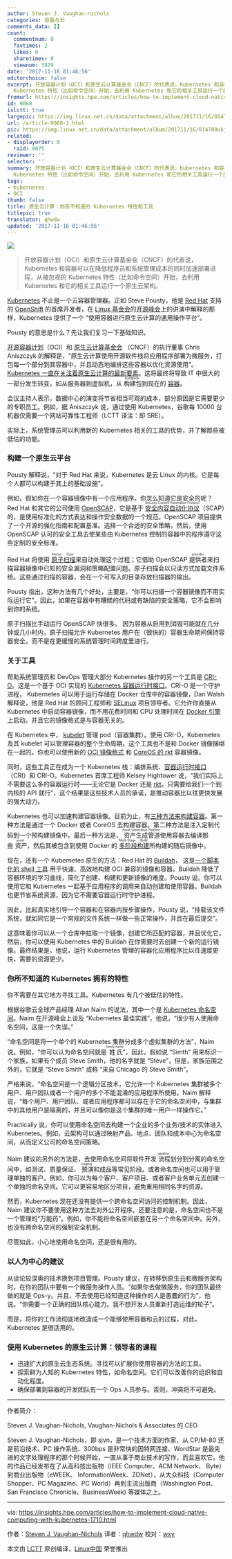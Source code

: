 ```yaml
---
author: Steven J. Vaughan-nichols
categories: 容器与云
comments_data: []
count:
  commentnum: 0
  favtimes: 2
  likes: 0
  sharetimes: 0
  viewnum: 3829
date: '2017-11-16 01:46:56'
editorchoice: false
excerpt: 开放容器计划（OCI）和原生云计算基金会（CNCF）的代表说，Kubernetes 和容器可以在降低程序员和系统管理成本的同时加速部署进程，从被忽视的
  Kubernetes 特性（比如命令空间）开始，去利用 Kubernetes 和它的相关工具运行一个原生云架构。
fromurl: https://insights.hpe.com/articles/how-to-implement-cloud-native-computing-with-kubernetes-1710.html
id: 9060
islctt: true
largepic: https://img.linux.net.cn/data/attachment/album/201711/16/014700ukj3k7llk71kkjpk.jpg
url: /article-9060-1.html
pic: https://img.linux.net.cn/data/attachment/album/201711/16/014700ukj3k7llk71kkjpk.jpg.thumb.jpg
related:
- displayorder: 0
  raid: 9075
reviewer: ''
selector: ''
summary: 开放容器计划（OCI）和原生云计算基金会（CNCF）的代表说，Kubernetes 和容器可以在降低程序员和系统管理成本的同时加速部署进程，从被忽视的
  Kubernetes 特性（比如命令空间）开始，去利用 Kubernetes 和它的相关工具运行一个原生云架构。
tags:
- Kubernetes
- OCI
thumb: false
title: 原生云计算：你所不知道的 Kubernetes 特性和工具
titlepic: true
translator: qhwdw
updated: '2017-11-16 01:46:56'
---
```


![](https://img.linux.net.cn/data/attachment/album/201711/16/014700ukj3k7llk71kkjpk.jpg)



> 
> 开放容器计划（OCI）和原生云计算基金会（CNCF）的代表说，Kubernetes 和容器可以在降低程序员和系统管理成本的同时加速部署进程，从被忽视的 Kubernetes 特性（比如命令空间）开始，去利用 Kubernetes 和它的相关工具运行一个原生云架构。
> 
> 
> 


[Kubernetes](https://kubernetes.io/) 不止是一个云容器管理器。正如 Steve Pousty，他是 [Red Hat](https://www.redhat.com/en) 支持的 [OpenShift](https://www.openshift.com/) 的首席开发者，在 [Linux 基金会](https://www.linuxfoundation.org/)的[开源峰会](http://events.linuxfoundation.org/events/open-source-summit-north-america)上的讲演中解释的那样，Kubernetes 提供了一个 “使用容器进行原生云计算的通用操作平台”。


Pousty 的意思是什么？先让我们复习一下基础知识。


[开源容器计划](https://www.opencontainers.org/)（OCI）和 [原生云计算基金会](https://www.cncf.io/) （CNCF）的执行董事 Chris Aniszczyk 的解释是，“原生云计算使用开源软件栈将应用程序部署为微服务，打包每一个部分到其容器中，并且动态地编排这些容器以优化资源使用”。[Kubernetes 一直在关注着原生云计算的最新要素](https://insights.hpe.com/articles/the-basics-explaining-kubernetes-mesosphere-and-docker-swarm-1702.html)。这将最终将导致 IT 中很大的一部分发生转变，如从服务器到虚拟机，从<ruby> 构建包 <rt>  buildpack </rt></ruby>到现在的 [容器](https://insights.hpe.com/articles/when-to-use-containers-and-when-not-to-1705.html)。


会议主持人表示，数据中心的演变将节省相当可观的成本，部分原因是它需要更少的专职员工。例如，据 Aniszczyk 说，通过使用 Kubernetes，谷歌每 10000 台机器仅需要一个网站可靠性工程师（LCTT 译注：即 SRE）。


实际上，系统管理员可以利用新的 Kubernetes 相关的工具的优势，并了解那些被低估的功能。


### 构建一个原生云平台


Pousty 解释说，“对于 Red Hat 来说，Kubernetes 是云 Linux 的内核。它是每个人都可以构建于其上的基础设施”。


例如，假如你在一个容器镜像中有一个应用程序。你怎么知道它是安全的呢？ Red Hat 和其它的公司使用 [OpenSCAP](https://www.open-scap.org/)，它是基于 <ruby> <a href="https://scap.nist.gov/">  安全内容自动化协议 </a> <rt>  Security Content Automation Protocol </rt></ruby>（SCAP）的，是使用标准化的方式表达和操作安全数据的一个规范。OpenSCAP 项目提供了一个开源的强化指南和配置基准。选择一个合适的安全策略，然后，使用 OpenSCAP 认可的安全工具去使某些由 Kubernetes 控制的容器中的程序遵守这些定制的安全标准。


Red Hat 将使用<ruby> <a href="https://developers.redhat.com/blog/2016/05/02/introducing-atomic-scan-container-vulnerability-detection/">  原子扫描 </a> <rt>  Atomic Scan </rt></ruby>来自动处理这个过程；它借助 OpenSCAP <ruby> 提供者 <rt>  provider </rt></ruby>来扫描容器镜像中已知的安全漏洞和策略配置问题。原子扫描会以只读方式加载文件系统。这些通过扫描的容器，会在一个可写入的目录存放扫描器的输出。


Pousty 指出，这种方法有几个好处，主要是，“你可以扫描一个容器镜像而不用实际运行它”。因此，如果在容器中有糟糕的代码或有缺陷的安全策略，它不会影响到你的系统。


原子扫描比手动运行 OpenSCAP 快很多。 因为容器从启用到消毁可能就在几分钟或几小时内，原子扫描允许 Kubernetes 用户在（很快的）容器生命期间保持容器安全，而不是在更缓慢的系统管理时间跨度里进行。


### 关于工具


帮助系统管理员和 DevOps 管理大部分 Kubernetes 操作的另一个工具是 [CRI-O](http://cri-o.io/)。这是一个基于 OCI 实现的 [Kubernetes 容器运行时接口](http://blog.kubernetes.io/2016/12/container-runtime-interface-cri-in-kubernetes.html)。CRI-O 是一个守护进程， Kubernetes 可以用于运行存储在 Docker 仓库中的容器镜像，Dan Walsh 解释说，他是 Red Hat 的顾问工程师和 [SELinux](https://wiki.centos.org/HowTos/SELinux) 项目领导者。它允许你直接从 Kubernetes 中启动容器镜像，而不用花费时间和 CPU 处理时间在 [Docker 引擎](https://docs.docker.com/engine/) 上启动。并且它的镜像格式是与容器无关的。


在 Kubernetes 中， [kubelet](https://kubernetes.io/docs/admin/kubelet/) 管理 pod（容器集群）。使用 CRI-O，Kubernetes 及其 kubelet 可以管理容器的整个生命周期。这个工具也不是和 Docker 镜像捆绑在一起的。你也可以使用新的 [OCI 镜像格式](http://www.zdnet.com/article/containers-consolidation-open-container-initiative-1-0-released/) 和 [CoreOS 的 rkt](https://coreos.com/rkt/docs/latest/) 容器镜像。


同时，这些工具正在成为一个 Kubernetes 栈：编排系统、[容器运行时接口](http://blog.kubernetes.io/2016/12/container-runtime-interface-cri-in-kubernetes.html) （CRI）和 CRI-O。Kubernetes 首席工程师 Kelsey Hightower 说，“我们实际上不需要这么多的容器运行时——无论它是 Docker 还是 [rkt](https://coreos.com/rkt/)。只需要给我们一个到内核的 API 就行”，这个结果是这些技术人员的承诺，是推动容器比以往更快发展的强大动力。


Kubernetes 也可以加速构建容器镜像。目前为止，有[三种方法来构建容器](http://chris.collins.is/2017/02/24/three-docker-build-strategies/)。第一种方法是通过一个 Docker 或者 CoreOS 去构建容器。第二种方法是注入定制代码到一个预构建镜像中。最后一种方法是，<ruby> 资产生成管道 <rt>  Asset Generation Pipeline </rt></ruby>使用容器去编译那些<ruby> 资产 <rt>  asset </rt></ruby>，然后其被包含到使用 Docker 的<ruby> <a href="https://docs.docker.com/engine/userguide/eng-image/multistage-build/#use-multi-stage-builds">  多阶段构建 </a> <rt>  Multi-Stage Build </rt></ruby>所构建的随后镜像中。


现在，还有一个 Kubernetes 原生的方法：Red Hat 的 [Buildah](https://github.com/projectatomic/buildah)， 这是[一个脚本化的 shell 工具](https://www.projectatomic.io/blog/2017/06/introducing-buildah/) 用于快速、高效地构建 OCI 兼容的镜像和容器。Buildah 降低了容器环境的学习曲线，简化了创建、构建和更新镜像的难度。Pousty 说。你可以使用它和 Kubernetes 一起基于应用程序的调用来自动创建和使用容器。Buildah 也更节省系统资源，因为它不需要容器运行时守护进程。


因此，比起真实地引导一个容器和在容器内按步骤操作，Pousty 说，“挂载该文件系统，就如同它是一个常规的文件系统一样做一些正常操作，并且在最后提交”。


这意味着你可以从一个仓库中拉取一个镜像，创建它所匹配的容器，并且优化它。然后，你可以使用 Kubernetes 中的 Buildah 在你需要时去创建一个新的运行镜像。最终结果是，他说，运行 Kubernetes 管理的容器化应用程序比以往速度更快，需要的资源更少。


### 你所不知道的 Kubernetes 拥有的特性


你不需要在其它地方寻找工具。Kubernetes 有几个被低估的特性。


根据谷歌云全球产品经理 Allan Naim 的说法，其中一个是 [Kubernetes 命名空间](https://kubernetes.io/docs/concepts/overview/working-with-objects/namespaces/)。Naim 在开源峰会上谈及 “Kubernetes 最佳实践”，他说，“很少有人使用命名空间，这是一个失误。”


“命名空间是将一个单个的 Kubernetes 集群分成多个虚拟集群的方法”，Naim 说。例如，“你可以认为命名空间就是<ruby> 姓氏 <rt>  family name </rt></ruby>”，因此，假如说 “Simth” 用来标识一个家族，如果有个成员 Steve Smith，他的名字就是 “Steve”，但是，家族范围之外的，它就是 “Steve Smith” 或称 “来自 Chicago 的 Steve Smith”。


严格来说，“命名空间是一个逻辑分区技术，它允许一个 Kubernetes 集群被多个用户、用户团队或者一个用户的多个不能混淆的应用程序所使用。Naim 解释说，“每个用户、用户团队、或者应用程序都可以存在于它的命名空间中，与集群中的其他用户是隔离的，并且可以像你是这个集群的唯一用户一样操作它。”


Practically 说，你可以使用命名空间去构建一个企业的多个业务/技术的实体进入 Kubernetes。例如，云架构可以通过映射产品、地点、团队和成本中心为命名空间，从而定义公司的命名空间策略。


Naim 建议的另外的方法是，去使用命名空间将软件开发<ruby> 流程 <rt>  pipeline </rt></ruby>划分到分离的命名空间中，如测试、质量保证、<ruby> 预演 <rt>  staging </rt></ruby>和成品等常见阶段。或者命名空间也可以用于管理单独的客户。例如，你可以为每个客户、客户项目、或者客户业务单元去创建一个单独的命名空间。它可以更容易地区分项目，避免重用相同名字的资源。


然而，Kubernetes 现在还没有提供一个跨命名空间访问的控制机制。因此，Naim 建议你不要使用这种方法去对外公开程序。还要注意的是，命名空间也不是一个管理的“万能药”。例如，你不能将命名空间嵌套在另一个命名空间中。另外，也没有跨命名空间的强制安全机制。


尽管如此，小心地使用命名空间，还是很有用的。


### 以人为中心的建议


从谈论较深奥的技术换到项目管理。Pousty 建议，在转移到原生云和微服务架构时，在你的团队中要有一个微服务操作人员。“如果你去做微服务，你的团队最终做的就是 Ops-y。并且，不去使用已经知道这种操作的人是愚蠢的行为”，他说。“你需要一个正确的团队核心能力。我不想开发人员重新打造运维的轮子”。


而是，将你的工作流彻底地改造成一个能够使用容器和云的过程，对此，Kubernetes 是很适用的。


### 使用 Kubernetes 的原生云计算：领导者的课程


* 迅速扩大的原生云生态系统。寻找可以扩展你使用容器的方法的工具。
* 探索鲜为人知的 Kubernetes 特性，如命名空间。它们可以改善你的组织和自动化程度。
* 确保部署到容器的开发团队有一个 Ops 人员参与。否则，冲突将不可避免。




---


作者简介：


Steven J. Vaughan-Nichols, Vaughan-Nichols & Associates 的 CEO


Steven J. Vaughan-Nichols，即 sjvn，是一个技术方面的作家，从 CP/M-80 还是前沿技术、PC 操作系统、300bps 是非常快的因特网连接、WordStar 是最先进的文字处理程序的那个时候开始，一直从事于商业技术的写作，而且喜欢它。他的作品已经发布在了从高科技出版物（IEEE Computer、ACM Network、 Byte）到商业出版物（eWEEK、 InformationWeek、ZDNet），从大众科技（Computer Shopper、PC Magazine、PC World）再到主流出版商（Washington Post、San Francisco Chronicle、BusinessWeek) 等媒体之上。




---


via: <https://insights.hpe.com/articles/how-to-implement-cloud-native-computing-with-kubernetes-1710.html>


作者：[Steven J. Vaughan-Nichols](https://insights.hpe.com/contributors/steven-j-vaughan-nichols.html) 译者：[qhwdw](https://github.com/qhwdw) 校对：[wxy](https://github.com/wxy)


本文由 [LCTT](https://github.com/LCTT/TranslateProject) 原创编译，[Linux中国](https://linux.cn/) 荣誉推出